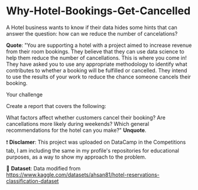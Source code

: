 # Why-Hotel-Bookings-Get-Cancelled
A Hotel business wants to know if their data hides some hints that can answer the question: how can we reduce the number of cancelations?

__Quote__:
"You are supporting a hotel with a project aimed to increase revenue from their room bookings. They believe that they can use data science to help them reduce the number of cancellations. This is where you come in! They have asked you to use any appropriate methodology to identify what contributes to whether a booking will be fulfilled or cancelled. They intend to use the results of your work to reduce the chance someone cancels their booking.

Your challenge

Create a report that covers the following:

What factors affect whether customers cancel their booking?
Are cancellations more likely during weekends?
Which general recommendations for the hotel can you make?"
__Unquote__.


❗ __Disclamer__: This project was uploaded on DataCamp in the Competitions tab, I am including the same in my profile's repositories for educational purposes,
as a way to show my approach to the problem.

📔 __Dataset__: Data modified from https://www.kaggle.com/datasets/ahsan81/hotel-reservations-classification-dataset 
